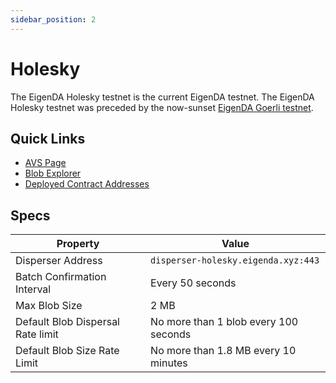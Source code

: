 ```yaml
---
sidebar_position: 2
---
```


# Holesky

The EigenDA Holesky testnet is the current EigenDA testnet. The EigenDA Holesky testnet was preceded by the now-sunset [EigenDA Goerli testnet](./goerli.md).

## Quick Links

* [AVS Page][2]
* [Blob Explorer][1]
* [Deployed Contract Addresses][3]

## Specs

| Property | Value |
| --- | --- |
| Disperser Address | `disperser-holesky.eigenda.xyz:443` |
| Batch Confirmation Interval | Every 50 seconds |
| Max Blob Size | 2 MB |
| Default Blob Dispersal Rate limit | No more than 1 blob every 100 seconds |
| Default Blob Size Rate Limit | No more than 1.8 MB every 10 minutes |

[1]: https://blobs-holesky.eigenda.xyz/
[2]: https://holesky.eigenlayer.xyz/avs/eigenda
[3]: https://github.com/Layr-Labs/eigenlayer-middleware/?tab=readme-ov-file#current-testnet-deployment
